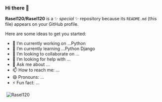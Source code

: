 ### Hi there 👋


**Rasel120/Rasel120** is a ✨ _special_ ✨ repository because its `README.md` (this file) appears on your GitHub profile.

Here are some ideas to get you started:

- 🔭 I’m currently working on ...Python
- 🌱 I’m currently learning ...Python Django
- 👯 I’m looking to collaborate on ...
- 🤔 I’m looking for help with ...
- 💬 Ask me about ...
- 📫 How to reach me: ...
- 😄 Pronouns: ...
- ⚡ Fun fact: ...

<!-- 
<a href="https://github.com/Rasel120">
  <img align="center" src="https://github-readme-stats.anuraghazra1.vercel.app/api?username=Rasel120&show_icons=true&theme=tokyonight&line_height=40&title_color=FFFFFF"
</a>  
<p><img align="left" src="https://github-readme-stats.vercel.app/api/top-langs?username=Rasel120&show_icons=true&locale=en&layout=compact&theme=tokyonight" alt="Rasel120" /></p>
<p><img align="center" src="https://github-readme-streak-stats.herokuapp.com/?user=Rasel120&theme=tokyonight" alt="Rasel120" /></p>
   -->

<p>&nbsp;<img align="center" src="https://github-readme-stats.vercel.app/api?username=Rasel120&show_icons=true&locale=en&theme=tokyonight" alt="Rasel120" /></p>

